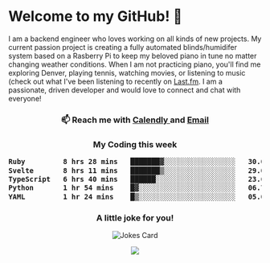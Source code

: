 <h1> Welcome to my GitHub! 👋 </h1>


  I am a backend engineer who loves working on all kinds of new projects. My current passion project is creating a fully automated blinds/humidifer system based on a Rasberry Pi to keep my beloved piano in tune no matter changing weather conditions. When I am not practicing piano, you'll find me exploring Denver, playing tennis, watching movies, or listening to music (check out what I've been listening to recently on [Last.fm](https://www.last.fm/user/mballa000). I am a passionate, driven developer and would love to connect and chat with everyone!

<h3 align = "center"> 📫 Reach me with <a href = "https://calendly.com/msbrandt00/30min"> Calendly </a> and <a href="mailto:msbrandt00@gmail.com">Email</a> 
 </h3>


 
<div align = "center"
[![Anurag's GitHub stats](https://github-readme-stats.vercel.app/api?username=mbrandt00)](https://github.com/anuraghazra/github-readme-stats)
          </div>
<h3 align="center">
  My Coding this week
<!--START_SECTION:waka-->

```txt
Ruby         8 hrs 28 mins   ███████▓░░░░░░░░░░░░░░░░░   30.01 %
Svelte       8 hrs 11 mins   ███████▒░░░░░░░░░░░░░░░░░   29.02 %
TypeScript   6 hrs 40 mins   ██████░░░░░░░░░░░░░░░░░░░   23.67 %
Python       1 hr 54 mins    █▓░░░░░░░░░░░░░░░░░░░░░░░   06.75 %
YAML         1 hr 24 mins    █▒░░░░░░░░░░░░░░░░░░░░░░░   05.00 %
```

<!--END_SECTION:waka-->

### A little joke for you!

![Jokes Card](https://readme-jokes.vercel.app/api?hideBorder)

<a href="https://www.linkedin.com/in/mbrandt00/"><img src="https://img.shields.io/badge/linkedin-%230077B5.svg?&style=for-the-badge&logo=linkedin&logoColor=white" /></a>

